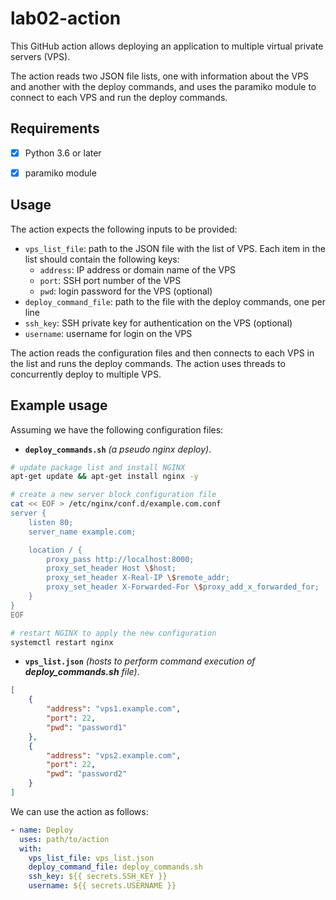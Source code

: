# lab02-action

This GitHub action allows deploying an application to multiple virtual private servers (VPS).

The action reads two JSON file lists, one with information about the VPS and another with the deploy commands, and uses the paramiko module to connect to each VPS and run the deploy commands.

## Requirements

- [x] Python 3.6 or later

- [x] paramiko module

## Usage

The action expects the following inputs to be provided:

- `vps_list_file`: path to the JSON file with the list of VPS. Each item in the list should contain the following keys:
  - `address`: IP address or domain name of the VPS
  - `port`: SSH port number of the VPS
  - `pwd`: login password for the VPS (optional)
- `deploy_command_file`: path to the file with the deploy commands, one per line
- `ssh_key`: SSH private key for authentication on the VPS (optional)
- `username`: username for login on the VPS

The action reads the configuration files and then connects to each VPS in the list and runs the deploy commands. The action uses threads to concurrently deploy to multiple VPS.

## Example usage

Assuming we have the following configuration files:

- __`deploy_commands.sh`__ *(a pseudo nginx deploy)*.

```bash
# update package list and install NGINX
apt-get update && apt-get install nginx -y

# create a new server block configuration file
cat << EOF > /etc/nginx/conf.d/example.com.conf
server {
    listen 80;
    server_name example.com;

    location / {
        proxy_pass http://localhost:8000;
        proxy_set_header Host \$host;
        proxy_set_header X-Real-IP \$remote_addr;
        proxy_set_header X-Forwarded-For \$proxy_add_x_forwarded_for;
    }
}
EOF

# restart NGINX to apply the new configuration
systemctl restart nginx

```

- __`vps_list.json`__ *(hosts to perform command execution of __deploy_commands.sh__ file)*.

```json
[
    {
        "address": "vps1.example.com",
        "port": 22,
        "pwd": "password1"
    },
    {
        "address": "vps2.example.com",
        "port": 22,
        "pwd": "password2"
    }
]

```

We can use the action as follows:

```yml
- name: Deploy
  uses: path/to/action
  with:
    vps_list_file: vps_list.json
    deploy_command_file: deploy_commands.sh
    ssh_key: ${{ secrets.SSH_KEY }}
    username: ${{ secrets.USERNAME }}

```
